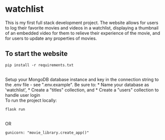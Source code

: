 # watchlist
This is my first full stack development project. The website allows for users to log their favorite movies and videos in a watchlist, displaying a thumbnail of an embedded video for them to relieve their experience of the movie, and for users to update any properties of movies. 

## To start the website
```
pip install -r requirements.txt
```

<br>
Setup your MongoDB database instance and key in the connection string to the .env file - see ".env.example". Be sure to:
* Name your database as 'watchlist', 
* Create a "titles" collection, and
* Create a "users" collection to handle user login
<br>
To run the project locally:

```
flask run
```

<br> OR

```
gunicorn: "movie_library.create_app()"
```

<br>